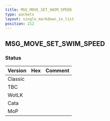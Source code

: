 ```yaml
---
title: MSG_MOVE_SET_SWIM_SPEED
type: packets
layout: single_markdown_in_list
position: 212
---
```


## MSG_MOVE_SET_SWIM_SPEED

### Status

Version | Hex | Comment
---------- | ---------- | ---------- 
Classic |  |  
TBC |  |  
WotLK |  |  
Cata |  |  
MoP |  |  